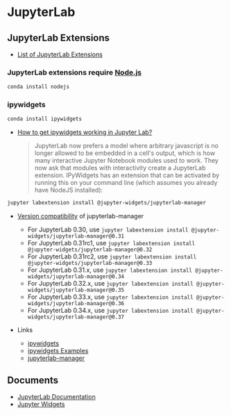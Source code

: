 # JupyterLab

## JupyterLab Extensions

  - [List of JupyterLab Extensions](https://github.com/topics/jupyterlab-extension)

### JupyterLab extensions require [Node.js](https://nodejs.org)

```bash
conda install nodejs
```

### ipywidgets

```bash
conda install ipywidgets
```

  - [How to get ipywidgets working in Jupyter Lab?](https://stackoverflow.com/questions/49542417/how-to-get-ipywidgets-working-in-jupyter-lab)
    > JupyterLab now prefers a model where arbitrary javascript is no longer allowed to be embedded in a cell's output, which is how many interactive Jupyter Notebook modules used to work. They now ask that modules with interactivity create a JupyterLab extension. IPyWidgets has an extension that can be activated by running this on your command line (which assumes you already have NodeJS installed):
```bash
jupyter labextension install @jupyter-widgets/jupyterlab-manager
```

  - [Version compatibility](https://github.com/jupyter-widgets/ipywidgets/blob/master/packages/jupyterlab-manager/README.md) of jupyterlab-manager

    * For JupyterLab 0.30, use `jupyter labextension install @jupyter-widgets/jupyterlab-manager@0.31`
    * For JupyterLab 0.31rc1, use `jupyter labextension install @jupyter-widgets/jupyterlab-manager@0.32`
    * For JupyterLab 0.31rc2, use `jupyter labextension install @jupyter-widgets/jupyterlab-manager@0.33`
    * For JupyterLab 0.31.x, use `jupyter labextension install @jupyter-widgets/jupyterlab-manager@0.34`
    * For JupyterLab 0.32.x, use `jupyter labextension install @jupyter-widgets/jupyterlab-manager@0.35`
    * For JupyterLab 0.33.x, use `jupyter labextension install @jupyter-widgets/jupyterlab-manager@0.36`
    * For JupyterLab 0.34.x, use `jupyter labextension install @jupyter-widgets/jupyterlab-manager@0.37`

  - Links
    * [ipywidgets](https://github.com/jupyter-widgets/ipywidgets)
    * [ipywidgets Examples](https://github.com/jupyter-widgets/ipywidgets/blob/master/docs/source/examples/Index.ipynb)
    * [jupyterlab-manager](https://github.com/jupyter-widgets/ipywidgets/tree/master/packages/jupyterlab-manager)
  
## Documents

  - [JupyterLab Documentation](https://jupyterlab.readthedocs.io/en/stable/)
  - [Jupyter Widgets](https://ipywidgets.readthedocs.io/)
